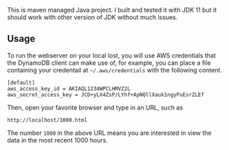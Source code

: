 This is maven managed Java project. I built and tested it with JDK 11 but it should work with other version of JDK without much issues.

## Usage
To run the webserver on your local lost, you will use AWS credentials that the DynamoDB client can make use of, for example, you can place a file containing your credentail at `~/.aws/credentials` with the following content.

```
[default]
aws_access_key_id = AKIAQL1234WPCLHMVZ2L
aws_secret_access_key = JCD+yLX4ZsP/LYhf+ApNQllXauk1ngyPuEsrZLEf
```

Then, open your favorite browser and type in an URL, such as
```
http://localhost/1000.html
```

The number `1000` in the above URL means you are interested in view the data in the most recent 1000 hours.

